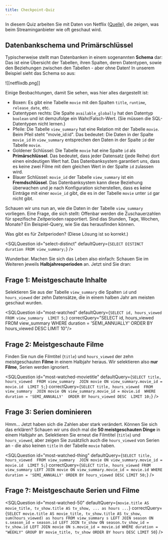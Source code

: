 ```yaml
---
title: Checkpoint-Quiz
---
```

In diesem Quiz arbeiten Sie mit Daten von Netflix ([Quelle](https://github.com/lerocha/netflixdb)), die zeigen, was beim Streaminganbieter wie oft geschaut wird.

## Datenbankschema und Primärschlüssel

Typischerweise stellt man Datenbanken in einem sogenannten **Schema** dar: Das ist eine Übersicht der Tabellen, ihren Spalten, deren Datentypen, sowie den Beziehungen zwischen den Tabellen - aber ohne Daten! In unserem Beispiel sieht das Schema so aus:

<StickMe>
![[netflixdb.png]] 
</StickMe>

Einige Beobachtungen, damit Sie sehen, was hier alles dargestellt ist:

-   Boxen: Es gibt eine Tabelle `movie` mit den Spalten `title`, `runtime`, `release_date`, etc.
-   Datentypen rechts: Die Spalte `available_globally` hat den Datentyp `boolean` und ist demzufolge ein Wahr/Falsch-Wert. (Sie müssen die SQL-Datentypen nicht lernen.)
-   Pfeile: Die Tabelle `view_summary` hat eine Relation mit der Tabelle `movie`. Beim Pfeil steht "movie_id:id". Das bedeutet: Die Daten in der Spalte `movie_id` in `view_summary` entsprechen den Daten in der Spalte `id` der Tabelle `movie`.
-   Goldener Schlüssel: Die Tabelle `movie` hat eine Spalte `id` als **Primärschlüssel**. Das bedeutet, dass jeder Datensatz (jede Reihe) dort einen eindeutigen Wert hat. Das Datenbanksystem garantiert uns, dass es keine zwei Filme mit dem gleichen Wert in der Spalte `id` zulassen wird.
-   Blauer Schlüssel: `movie_id` der Tabelle `view_summary` ist ein **Fremdschlüssel**. Das Datenbanksystem kann diese Beziehung überwachen und je nach Konfiguration sicherstellen, dass es keine Einträge mit einer `movie_id` gibt, die es in der Tabelle `movie` unter `id` gar nicht gibt.

Schauen wir uns nun an, wie die Daten in der Tabelle `view_summary` vorliegen. Eine Frage, die sich stellt: Offenbar werden die Zuschauerzahlen für spezifische Zeitperioden rapportiert. Sind das Stunden, Tage, Wochen, Monate? Ein Beispiel-Query, wie Sie das herausfinden können.

Was gibt es für Zeitperioden? (Diese Lösung ist so korrekt.)

<SQLQuestion id="select-distinct"
defaultQuery={`SELECT DISTINCT duration
FROM view_summary;`} />

Wunderbar. Machen Sie sich das Leben also einfach: Schauen Sie im Weiteren jeweils **Halbjahresperioden** an. Jetzt sind Sie dran:

## Frage 1: Meistgeschaute Inhalte

Selektieren Sie aus der Tabelle `view_summary` die Spalten `id` und `hours_viewed` der zehn Datensätze, die in einem halben Jahr am meisten geschaut wurden.

<SQLQuestion id="most-watched"
defaultQuery={`SELECT id, hours_viewed
FROM view_summary 
LIMIT 5;`}
correctQuery="SELECT id, hours_viewed FROM view_summary WHERE duration =
'SEMI_ANNUALLY' ORDER BY hours_viewed DESC LIMIT 10"/>

## Frage 2: Meistgeschaute Filme

Finden Sie nun die Filmtitel (`title`) und `hours_viewed` der zehn meistgeschauten **Filme** in einem Halbjahr heraus. Wir selektieren also **nur Filme**, Serien werden ignoriert.

<SQLQuestion id="most-watched-movietitle"
defaultQuery={`SELECT title, hours_viewed 
FROM view_summary 
JOIN movie ON view_summary.movie_id = movie.id 
LIMIT 5;`}
correctQuery={`SELECT title, hours_viewed 
FROM view_summary 
JOIN movie ON view_summary.movie_id = movie.id 
WHERE duration = 'SEMI_ANNUALLY' 
ORDER BY hours_viewed DESC 
LIMIT 10;`}
/>

## Frage 3: Serien dominieren

Hmm... Jetzt haben sich die Zahlen aber stark verändert. Können Sie sich das erklären? Schauen wir uns doch mal die **50 meistgeschauten Dinge** in einem Halbjahr an. Selektieren Sie erneut die Filmtitel (`title`) und `hours_viewed`, aber zeigen Sie zusätzlich auch die `hours_viewed` von Serien an - die also keinen `title` in der Tabelle `movie` haben.

<SQLQuestion id="most-watched-thing"
defaultQuery={`SELECT title, hours_viewed 
FROM view_summary 
JOIN movie ON view_summary.movie_id = movie.id 
LIMIT 5;`}
correctQuery={`SELECT title, hours_viewed FROM view_summary LEFT JOIN movie ON view_summary.movie_id = movie.id WHERE duration = 'SEMI_ANNUALLY' ORDER BY hours_viewed DESC LIMIT 50;`}
/>

## Frage ?: Meistgeschaute Serien und Filme

<SQLQuestion id="most-watched-50"
defaultQuery={`movie.title AS movie_title, tv_show.title AS tv_show, ... as hours ...`}
correctQuery={`SELECT movie.title AS movie_title, tv_show.title AS tv_show, sum(hours_viewed) as hours FROM view_summary s LEFT JOIN season ON s.season_id = season.id LEFT JOIN tv_show ON season.tv_show_id = tv_show.id LEFT JOIN movie ON s.movie_id = movie.id WHERE duration = "WEEKLY" GROUP BY movie_title, tv_show ORDER BY hours DESC LIMIT 50`}
/>
